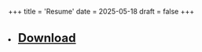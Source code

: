 +++
title = 'Resume'
date = 2025-05-18
draft = false
+++


<br>
<li class="inline-block">
  <a
    target="_blank"
    class="align-middle link-primary mr-2 mr-lg-0 ml-lg-2"
    href="/docs/Sayantani_Resume_2025.pdf"
    style="font-size: 24px; font-weight: bold;"
    >
    Download
    </a>
</li>
<br>


<object data="/docs/Sayantani_Resume_2025.pdf" width="1200" height="1200" type="application/pdf"></object>